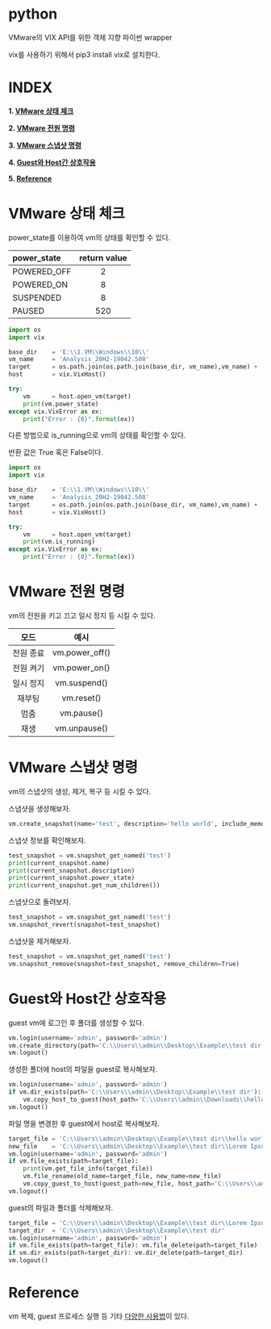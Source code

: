 # python

VMware의 VIX API를 위한 객체 지향 파이썬 wrapper

vix를 사용하기 위해서 pip3 install vix로 설치한다.

# **INDEX**

**1. [VMware 상태 체크](#VMware-상태-체크)**

**2. [VMware 전원 명령](#VMware-전원-명령)**

**3. [VMware 스냅샷 명령](#VMware-스냅샷-명령)**

**4. [Guest와 Host간 상호작용](#Guest와-Host간-상호작용)**

**5. [Reference](#Reference)**

# **VMware 상태 체크**

power_state를 이용하여 vm의 상태를 확인할 수 있다.

| power_state  | return value |
| :---         | :---:        |
| POWERED_OFF  | 2            |
| POWERED_ON   | 8            |
| SUSPENDED    | 8            |
| PAUSED       | 520          |

```py
import os
import vix

base_dir    = 'E:\\1.VM\\Windows\\10\\'
vm_name     = 'Analysis_20H2-19042.508'
target      = os.path.join(os.path.join(base_dir, vm_name),vm_name) + '.vmx'
host        = vix.VixHost()

try:
    vm      = host.open_vm(target)
    print(vm.power_state)
except vix.VixError as ex:
    print("Error : {0}".format(ex))
```

다른 방법으로 is_running으로 vm의 상태를 확인할 수 있다.

반환 값은 True 혹은 False이다.

```py
import os
import vix

base_dir    = 'E:\\1.VM\\Windows\\10\\'
vm_name     = 'Analysis_20H2-19042.508'
target      = os.path.join(os.path.join(base_dir, vm_name),vm_name) + '.vmx'
host        = vix.VixHost()

try:
    vm      = host.open_vm(target)
    print(vm.is_running)
except vix.VixError as ex:
    print("Error : {0}".format(ex))
```


# **VMware 전원 명령**

vm의 전원을 키고 끄고 일시 정지 등 시킬 수 있다.

| 모드 | 예시 |
| :---: | :---: |
| 전원 종료 | vm.power_off() |
| 전원 켜기 | vm.power_on() |
| 일시 정지 | vm.suspend() |
| 재부팅 | vm.reset() |
| 멈춤 | vm.pause() |
| 재생 | vm.unpause() |


# **VMware 스냅샷 명령**

vm의 스냅샷의 생성, 제거, 복구 등 시킬 수 있다.

스냅샷을 생성해보자.

```py
vm.create_snapshot(name='test', description='hello world', include_memory=True)
```

스냅샷 정보를 확인해보자.

```py
test_snapshot = vm.snapshot_get_named('test')
print(current_snapshot.name)
print(current_snapshot.description)
print(current_snapshot.power_state)
print(current_snapshot.get_num_children())
```

스냅샷으로 돌려보자.

```py
test_snapshot = vm.snapshot_get_named('test')
vm.snapshot_revert(snapshot=test_snapshot)
```

스냅샷을 제거해보자.

```py
test_snapshot = vm.snapshot_get_named('test')
vm.snapshot_remove(snapshot=test_snapshot, remove_children=True)
```


# **Guest와 Host간 상호작용**

guest vm에 로그인 후 폴더를 생성할 수 있다.

```py
vm.login(username='admin', password='admin')
vm.create_directory(path='C:\\Users\\admin\\Desktop\\Example\\test dir')
vm.logout()
```

생성한 폴더에 host의 파일을 guest로 복사해보자.

```py
vm.login(username='admin', password='admin')
if vm.dir_exists(path='C:\\Users\\admin\\Desktop\\Example\\test dir'):
    vm.copy_host_to_guest(host_path='C:\\Users\\admin\\Downloads\\hello world.txt', guest_path='C:\\Users\\admin\\Desktop\\Example\\test dir\\hello world.txt')
vm.logout()
```

파일 명을 변경한 후 guest에서 host로 복사해보자.

```py
target_file = 'C:\\Users\\admin\\Desktop\\Example\\test dir\\hello world.txt'
new_file    = 'C:\\Users\\admin\\Desktop\\Example\\test dir\\Lorem Ipsum.txt'
vm.login(username='admin', password='admin')
if vm.file_exists(path=target_file):
    print(vm.get_file_info(target_file))
    vm.file_rename(old_name=target_file, new_name=new_file)
    vm.copy_guest_to_host(guest_path=new_file, host_path='C:\\Users\\admin\\Downloads\\Lorem Ipsum.txt')
vm.logout()
```

guest의 파일과 폴더를 삭제해보자.

```py
target_file = 'C:\\Users\\admin\\Desktop\\Example\\test dir\\Lorem Ipsum.txt'
target_dir  = 'C:\\Users\\admin\\Desktop\\Example\\test dir'
vm.login(username='admin', password='admin')
if vm.file_exists(path=target_file): vm.file_delete(path=target_file)
if vm.dir_exists(path=target_dir): vm.dir_delete(path=target_dir)
vm.logout()
```


# **Reference**

vm 복제, guest 프로세스 실행 등 기타 [다양한 사용법](https://naim94a.github.io/vix/vix.html)이 있다.